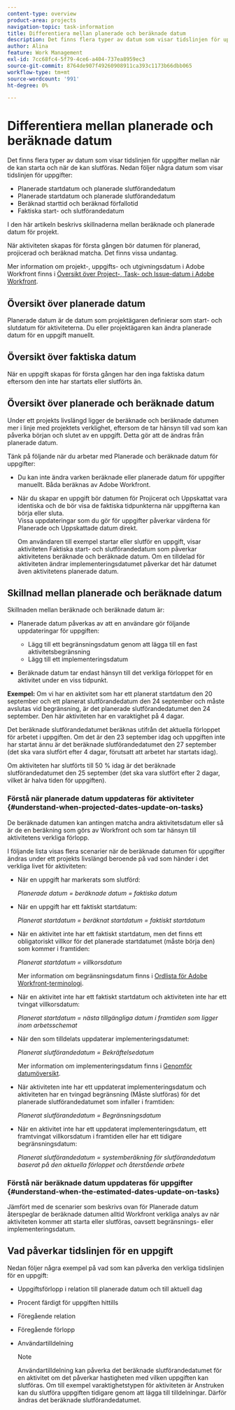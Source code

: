 ```yaml
---
content-type: overview
product-area: projects
navigation-topic: task-information
title: Differentiera mellan planerade och beräknade datum
description: Det finns flera typer av datum som visar tidslinjen för uppgifter mellan när de kan starta och när de kan slutföras.
author: Alina
feature: Work Management
exl-id: 7cc68fc4-5f79-4ce6-a404-737ea8959ec3
source-git-commit: 8764de907f49260908911ca393c1173b66dbb065
workflow-type: tm+mt
source-wordcount: '991'
ht-degree: 0%

---
```


# Differentiera mellan planerade och beräknade datum

Det finns flera typer av datum som visar tidslinjen för uppgifter mellan när de kan starta och när de kan slutföras. Nedan följer några datum som visar tidslinjen för uppgifter:

* Planerade startdatum och planerade slutförandedatum
* Planerade startdatum och planerade slutförandedatum
* Beräknad starttid och beräknad förfallotid
* Faktiska start- och slutförandedatum

I den här artikeln beskrivs skillnaderna mellan beräknade och planerade datum för projekt.

När aktiviteten skapas för första gången bör datumen för planerad, projicerad och beräknad matcha. Det finns vissa undantag. 

Mer information om projekt-, uppgifts- och utgivningsdatum i Adobe Workfront finns i [Översikt över Project-, Task- och Issue-datum i Adobe Workfront](../../../workfront-basics/navigate-workfront/workfront-navigation/definitions-pti-dates.md).

## Översikt över planerade datum

Planerade datum är de datum som projektägaren definierar som start- och slutdatum för aktiviteterna. Du eller projektägaren kan ändra planerade datum för en uppgift manuellt.

## Översikt över faktiska datum

När en uppgift skapas för första gången har den inga faktiska datum eftersom den inte har startats eller slutförts än.

## Översikt över planerade och beräknade datum

Under ett projekts livslängd ligger de beräknade och beräknade datumen mer i linje med projektets verklighet, eftersom de tar hänsyn till vad som kan påverka början och slutet av en uppgift. Detta gör att de ändras från planerade datum.

Tänk på följande när du arbetar med Planerade och beräknade datum för uppgifter:

* Du kan inte ändra varken beräknade eller planerade datum för uppgifter manuellt. Båda beräknas av Adobe Workfront.
* När du skapar en uppgift bör datumen för Projicerat och Uppskattat vara identiska och de bör visa de faktiska tidpunkterna när uppgifterna kan börja eller sluta.\
  Vissa uppdateringar som du gör för uppgifter påverkar värdena för Planerade och Uppskattade datum direkt. 

  Om användaren till exempel startar eller slutför en uppgift, visar aktiviteten Faktiska start- och slutförandedatum som påverkar aktivitetens beräknade och beräknade datum. Om en tilldelad för aktiviteten ändrar implementeringsdatumet påverkar det här datumet även aktivitetens planerade datum.

## Skillnad mellan planerade och beräknade datum

Skillnaden mellan beräknade och beräknade datum är:

* Planerade datum påverkas av att en användare gör följande uppdateringar för uppgiften:

   * Lägg till ett begränsningsdatum genom att lägga till en fast aktivitetsbegränsning
   * Lägg till ett implementeringsdatum

* Beräknade datum tar endast hänsyn till det verkliga förloppet för en aktivitet under en viss tidpunkt.

**Exempel:** Om vi har en aktivitet som har ett planerat startdatum den 20 september och ett planerat slutförandedatum den 24 september och måste avslutas vid begränsning, är det planerade slutförandedatumet den 24 september. Den här aktiviteten har en varaktighet på 4 dagar.

Det beräknade slutförandedatumet beräknas utifrån det aktuella förloppet för arbetet i uppgiften. Om det är den 23 september idag och uppgiften inte har startat ännu är det beräknade slutförandedatumet den 27 september (det ska vara slutfört efter 4 dagar, förutsatt att arbetet har startats idag).

Om aktiviteten har slutförts till 50 % idag är det beräknade slutförandedatumet den 25 september (det ska vara slutfört efter 2 dagar, vilket är halva tiden för uppgiften).


### Förstå när planerade datum uppdateras för aktiviteter {#understand-when-projected-dates-update-on-tasks}

De beräknade datumen kan antingen matcha andra aktivitetsdatum eller så är de en beräkning som görs av Workfront och som tar hänsyn till aktivitetens verkliga förlopp.

I följande lista visas flera scenarier när de beräknade datumen för uppgifter ändras under ett projekts livslängd beroende på vad som händer i det verkliga livet för aktiviteten:

* När en uppgift har markerats som slutförd:

  *Planerade datum = beräknade datum = faktiska datum*

* När en uppgift har ett faktiskt startdatum:

  *Planerat startdatum = beräknat startdatum = faktiskt startdatum*

* När en aktivitet inte har ett faktiskt startdatum, men det finns ett obligatoriskt villkor för det planerade startdatumet (måste börja den) som kommer i framtiden:

  *Planerat startdatum = villkorsdatum*

  Mer information om begränsningsdatum finns i [Ordlista för Adobe Workfront-terminologi](../../../workfront-basics/navigate-workfront/workfront-navigation/workfront-terminology-glossary.md).

* När en aktivitet inte har ett faktiskt startdatum och aktiviteten inte har ett tvingat villkorsdatum:

  *Planerat startdatum = nästa tillgängliga datum i framtiden som ligger inom arbetsschemat*

* När den som tilldelats uppdaterar implementeringsdatumet:

  *Planerat slutförandedatum = Bekräftelsedatum*

  Mer information om implementeringsdatum finns i [Genomför datumöversikt](../../../manage-work/projects/updating-work-in-a-project/overview-of-commit-dates.md).

* När aktiviteten inte har ett uppdaterat implementeringsdatum och aktiviteten har en tvingad begränsning (Måste slutföras) för det planerade slutförandedatumet som infaller i framtiden:

  *Planerat slutförandedatum = Begränsningsdatum*

* När en aktivitet inte har ett uppdaterat implementeringsdatum, ett framtvingat villkorsdatum i framtiden eller har ett tidigare begränsningsdatum:

  *Planerat slutförandedatum = systemberäkning för slutförandedatum baserat på den aktuella förloppet och återstående arbete*

### Förstå när beräknade datum uppdateras för uppgifter {#understand-when-the-estimated-dates-update-on-tasks}

Jämfört med de scenarier som beskrivs ovan för Planerade datum återspeglar de beräknade datumen alltid Workfront verkliga analys av när aktiviteten kommer att starta eller slutföras, oavsett begränsnings- eller implementeringsdatum.

## Vad påverkar tidslinjen för en uppgift

Nedan följer några exempel på vad som kan påverka den verkliga tidslinjen för en uppgift: 

* Uppgiftsförlopp i relation till planerade datum och till aktuell dag
* Procent färdigt för uppgiften hittills
* Föregående relation
* Föregående förlopp
* Användartilldelning

  >[!NOTE]
  >
  >Användartilldelning kan påverka det beräknade slutförandedatumet för en aktivitet om det påverkar hastigheten med vilken uppgiften kan slutföras. Om till exempel varaktighetstypen för aktiviteten är Anstruken kan du slutföra uppgiften tidigare genom att lägga till tilldelningar. Därför ändras det beräknade slutförandedatumet.
